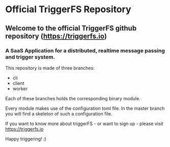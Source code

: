 # Official TriggerFS Repository

## Welcome to the official TriggerFS github repository (https://triggerfs.io)
### A SaaS Application for a distributed, realtime message passing and trigger system.


This repository is made of three branches:
* cli
* client
* worker

Each of these branches holds the corresponding binary module.

Every module makes use of the configuration toml file.
In the master branch you will find a skeleton of such a configuration file.

If you want to know more about triggerFS - or want to sign up - please visit https://triggerfs.io


Happy triggering! :)